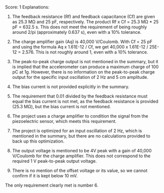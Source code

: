 Score: 1
Explanations: 
1. The feedback resistance (Rf) and feedback capacitance (Cf) are given as 25.3 MΩ and 25 pF, respectively. The product Rf x Cf = 25.3 MΩ * 25 pF = 632.5 s. This does not meet the requirement of being roughly around 2/pi (approximately 0.637 s), even with a 10% tolerance.

2. The charge amplifier gain (Aq) is 40,000 V/Coulomb. With Cf = 25 pF and using the formula Aq x 1.61E-12 / Cf, we get 40,000 x 1.61E-12 / 25E-12 = 2.576. This is not roughly around 1, even with a 10% tolerance.

3. The peak-to-peak charge output is not mentioned in the summary, but it is implied that the accelerometer can produce a maximum charge of 100 pC at 1g. However, there is no information on the peak-to-peak charge output for the specific input oscillation of 2 Hz and 5 cm amplitude.

4. The bias current is not provided explicitly in the summary.

5. The requirement that 0.01 divided by the feedback resistance must equal the bias current is not met, as the feedback resistance is provided (25.3 MΩ), but the bias current is not mentioned.

6. The project uses a charge amplifier to condition the signal from the piezoelectric sensor, which meets this requirement.

7. The project is optimized for an input oscillation of 2 Hz, which is mentioned in the summary, but there are no calculations provided to back up this optimization.

8. The output voltage is mentioned to be 4V peak with a gain of 40,000 V/Coulomb for the charge amplifier. This does not correspond to the required 1 V peak-to-peak output voltage.

9. There is no mention of the offset voltage or its value, so we cannot confirm if it is kept below 10 mV.

The only requirement clearly met is number 6.